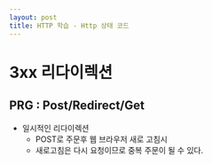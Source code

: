 ```yaml
---
layout: post
title: HTTP 학습 - Http 상태 코드
---
```

# 3xx 리다이렉션

## PRG : Post/Redirect/Get
- 일시적인 리다이렉션
  + POST로 주문후 웹 브라우저 새로 고침시
  + 새로고침은 다시 요청이므로 중복 주문이 될 수 있다.

